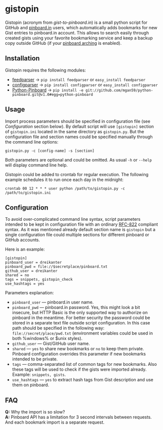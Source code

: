 # gistopin

Gistopin (acronym from _gist-to-pinboard.in_) is a small python script for GitHub and [pinboard.in](http://pinboard.in) users, which automatically adds bookmarks for new Gist entries to pinboard.in account. This allows to search easily through created gists using your favorite bookmarking service and keep a backup copy outside GitHub (if your [pinboard arching](http://pinboard.in/tour/#archive) is enabled).

## Installation

Gistopin requires the following modules:

* [feedparser](http://code.google.com/p/feedparser/) → 
  `pip install feedparser` or `easy_install feedparser`
* [configparser](http://docs.python.org/library/configparser.html) → 
  `pip install configparser` or `easy_install configparser`
* [Python-Pinboard](https://github.com/mgan59/python-pinboard) → 
  `pip install -e git://github.com/mgan59/python-pinboard.git@v1.0#egg=python-pinboard`

## Usage

Import process parameters should be specified in configuration file (see _Configuration_ section below). By default script will use `[gistopin]` section of `gistopin.ini` located in the same directory as `gistopin.py`. But the configuration file and section names could be specified manually through the command line options:

	gistopin.py -c [config-name] -s [section]

Both parameters are optional and could be omitted. As usual `-h` or `--help` will display command line help.

Gistopin could be added to crontab for regular execution. The following example schedules it to run once each day in the midnight:

	crontab 00 12 * * * user python /path/to/gistopin.py -c /path/to/gistopin.ini


## Configuration

To avoid over-complicated command line syntax, script parameters intended to be kept in configuration file with an ordinary [RFC-822](http://tools.ietf.org/html/rfc822.html) compliant syntax. As it was mentioned already default section name is `gistopin` but a single configuration file could multiple sections for different pinboard or GitHub accounts.

Here is an example:

	[gistopin]
	pinboard_user = dreikanter
	pinboard_pwd = file://$secretplace/pinboard.txt
	github_user = dreikanter
	shared = no
	tags = snippets, gistopin_check
	use_hashtags = yes

Parameters explanation:

* `pinboard_user` — pinboard.in user name.
* `pinboard_pwd` — pinboard.in password. Yes, this might look a bit insecure, but HTTP Basic is the only supported way to authorize on pinboard in the meantime. For better security the password could be stored in a separate text file outside script configuration. In this case path should be specified in the following way: `file://secret/place/pwd.txt` (environment variables could be used in both %windows% or $unix styles).
* `github_user` — Gist/GitHub user name.
* `shared` — `yes` to share new bookmarks or `no` to keep them private. Pinboard configuration overrides this parameter if new bookmarks intended to be private.
* `tags` — comma-separated list of common tags for new bookmarks. Also these tags will be used to check if the gists were imported already. Example: `snippets, gists`.
* `use_hashtags` — `yes` to extract hash tags from Gist description and use them on pinboard.


## FAQ

**Q:** Why the import is so slow?  
**A:** Pinboard API has a limitation for 3 second intervals between requests. And each bookmark import is a separate request.
